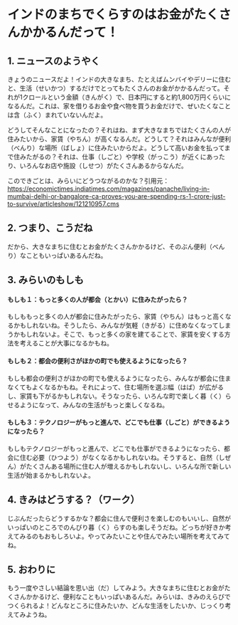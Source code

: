 # インドのまちでくらすのはお金がたくさんかかるんだって！

## 1. ニュースのようやく

きょうのニュースだよ！インドの大きなまち、たとえばムンバイやデリーに住むと、生活（せいかつ）するだけでとってもたくさんのお金がかかるんだって。それが1クロールという金額（きんがく）で、日本円にすると約1,800万円くらいになるんだ。これは、家を借りるお金や食べ物を買うお金だけで、ぜいたくなことは含（ふく）まれていないんだよ。

どうしてそんなことになったの？それはね、まず大きなまちではたくさんの人が住みたいから、家賃（やちん）が高くなるんだ。どうして？それはみんなが便利（べんり）な場所（ばしょ）に住みたいからだよ。どうして高いお金を払ってまで住みたがるの？それは、仕事（しごと）や学校（がっこう）が近くにあったり、いろんなお店や施設（しせつ）がたくさんあるからなんだ。

このできごとは、みらいにどうつながるのかな？引用元：https://economictimes.indiatimes.com/magazines/panache/living-in-mumbai-delhi-or-bangalore-ca-proves-you-are-spending-rs-1-crore-just-to-survive/articleshow/121210957.cms

## 2. つまり、こうだね

だから、大きなまちに住むとお金がたくさんかかるけど、そのぶん便利（べんり）なこともいっぱいあるんだね。

## 3. みらいのもしも

#### もしも１：もっと多くの人が都会（とかい）に住みたがったら？

もしももっと多くの人が都会に住みたがったら、家賃（やちん）はもっと高くなるかもしれないね。そうしたら、みんなが気軽（きがる）に住めなくなってしまうかもしれないよ。そこで、もっと多くの家を建てることで、家賃を安くする方法を考えることが大事になるかもね。

#### もしも２：都会の便利さがほかの町でも使えるようになったら？

もしも都会の便利さがほかの町でも使えるようになったら、みんなが都会に住まなくてもよくなるかもね。それによって、住む場所を選ぶ幅（はば）が広がるし、家賃も下がるかもしれない。そうなったら、いろんな町で楽しく暮（く）らせるようになって、みんなの生活がもっと楽しくなるね。

#### もしも３：テクノロジーがもっと進んで、どこでも仕事（しごと）ができるようになったら？

もしもテクノロジーがもっと進んで、どこでも仕事ができるようになったら、都会に住む必要（ひつよう）がなくなるかもしれないね。そうすると、自然（しぜん）がたくさんある場所に住む人が増えるかもしれないし、いろんな所で新しい生活が始まるかもしれないよ。

## 4. きみはどうする？（ワーク）

じぶんだったらどうするかな？都会に住んで便利さを楽しむのもいいし、自然がいっぱいのところでのんびり暮（く）らすのも楽しそうだね。どっちが好きか考えてみるのもおもしろいよ。やってみたいことや住んでみたい場所を考えてみてね。

## 5. おわりに

もう一度やさしい結論を思い出（だ）してみよう。大きなまちに住むとお金がたくさんかかるけど、便利なこともいっぱいあるんだ。みらいは、きみのえらびでつくられるよ！どんなところに住みたいか、どんな生活をしたいか、じっくり考えてみようね。